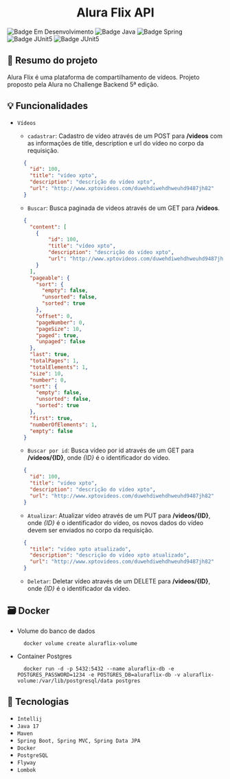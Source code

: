 <h1 align="center">Alura Flix API</h1>

![Badge Em Desenvolvimento](https://img.shields.io/static/v1?label=Status&message=Em+Desenvolvimento&color=yellow&style=for-the-badge)
![Badge Java](https://img.shields.io/static/v1?label=Java&message=17&color=red&style=for-the-badge&logo=java)
![Badge Spring](https://img.shields.io/static/v1?label=SpringBoot&message=v2.7.5&color=brightgreen&style=for-the-badge&logo=SpringBoot)
![Badge JUnit5](https://img.shields.io/static/v1?label=JUnit5&message=v5.8.2&color=green&style=for-the-badge&logo=junit5)
![Badge JUnit5](https://img.shields.io/static/v1?label=PostgreSQL&message=v14.4&color=blue&style=for-the-badge&logo=PostgreSQL)

## :book: Resumo do projeto

Alura Flix é uma plataforma de compartilhamento de vídeos. Projeto proposto pela Alura no Challenge Backend 5ª edição.

## :bulb: Funcionalidades

- `Vídeos`
  - `cadastrar`: Cadastro de vídeo através de um POST para **/videos** com as informações de title, description e url do
    vídeo no corpo da requisição.
  
  ```json
    {
      "id": 100,
      "title": "vídeo xpto",
      "description": "descrição do vídeo xpto",
      "url": "http://www.xptovideos.com/duwehdiwehdhweuhd9487jh82"  
    }
  ```

  - `Buscar`: Busca paginada de videos através de um GET para **/videos**.
  
  ```json
    {
      "content": [
        {
            "id": 100,
            "title": "vídeo xpto",
            "description": "descrição do vídeo xpto",
            "url": "http://www.xptovideos.com/duwehdiwehdhweuhd9487jh82"
        }
      ],
      "pageable": {
        "sort": {
          "empty": false,
          "unsorted": false,
          "sorted": true
        },
        "offset": 0,
        "pageNumber": 0,
        "pageSize": 10,
        "paged": true,
        "unpaged": false
      },
      "last": true,
      "totalPages": 1,
      "totalElements": 1,
      "size": 10,
      "number": 0,
      "sort": {
        "empty": false,
        "unsorted": false,
        "sorted": true
      },
      "first": true,
      "numberOfElements": 1,
      "empty": false
    }
  ```

  - `Buscar por id`: Busca vídeo por id através de um GET para **/videos/{ID}**, onde *{ID}* é o identificador do vídeo.
  
  ```json
    {
      "id": 100,
      "title": "vídeo xpto",
      "description": "descrição do vídeo xpto",
      "url": "http://www.xptovideos.com/duwehdiwehdhweuhd9487jh82"
    }
  ```

  - `Atualizar`: Atualizar vídeo através de um PUT para **/videos/{ID}**, onde *{ID}* é o identificador do vídeo, 
  os novos dados do vídeo devem ser enviados no corpo da requisição.

  ```json
    {
      "title": "vídeo xpto atualizado",
      "description": "descrição do vídeo xpto atualizado",
      "url": "http://www.xptovideos.com/duwehdiwehdhweuhd9487jh82"  
    }
  ```

  - `Deletar`: Deletar vídeo através de um DELETE para **/videos/{ID}**, onde *{ID}* é o identificador da vídeo.

## :card_file_box: Docker
- Volume do banco de dados
  ```
    docker volume create aluraflix-volume
  ```
- Container Postgres
  ```
    docker run -d -p 5432:5432 --name aluraflix-db -e POSTGRES_PASSWORD=1234 -e POSTGRES_DB=aluraflix-db -v aluraflix-volume:/var/lib/postgresql/data postgres
  ```

## :toolbox: Tecnologias

- `Intellij`
- `Java 17`
- `Maven`
- `Spring Boot, Spring MVC, Spring Data JPA`
- `Docker`
- `PostgreSQL`
- `Flyway`
- `Lombok`